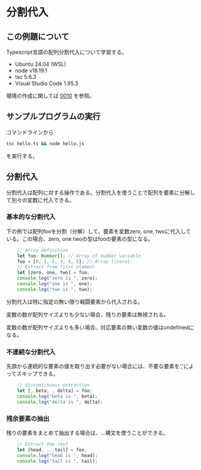 # 分割代入
## この例題について

Typescript言語の配列分割代入について学習する。
- Ubuntu 24.04 (WSL)
- node v18.19.1
- tsc 5.6.3
- Visual Studio Code 1.95.3

環境の作成に関しては [0010](../0010_install_nodejs/README.md) を参照。
## サンプルプログラムの実行
コマンドラインから
```sh
tsc hello.ts && node hello.js
```
を実行する。
## 分割代入
分割代入は配列に対する操作である。分割代入を使うことで配列を要素に分解して別々の変数に代入できる。
### 基本的な分割代入
下の例では配列fooを分割（分解）して、要素を変数zero, one, twoに代入している。この場合、zero, one twoの型はfooの要素の型になる。
```ts
    // Array definition 
    let foo: Number[]; // Array of number variable. 
    foo = [0, 1, 2, 3, 4, 5]; // Array literal.
    // Extract from first element
    let [zero, one, two] = foo;
    console.log("zero is ", zero);
    console.log("one is ", one);
    console.log("two is ", two);
```
分割代入は特に指定の無い限り戦闘要素から代入される。

変数の数が配列サイズよりも少ない場合、残りの要素は無視される。

変数の数が配列サイズよりも多い場合、対応要素の無い変数の値はundefinedになる。
### 不連続な分割代入
先頭から連続的な要素の値を取り出す必要がない場合には、不要な要素を','によってスキップできる。
```ts
    // discontinuous extraction
    let [, beta, , delta] = foo;
    console.log("beta is ", beta);
    console.log("delta is ", delta);

```
### 残余要素の抽出
残りの要素をまとめて抽出する場合は、...構文を使うことができる。
```ts
    // Extract the rest
    let [head, ...tail] = foo;
    console.log("head is ", head);
    console.log("tail is ", tail);

```
